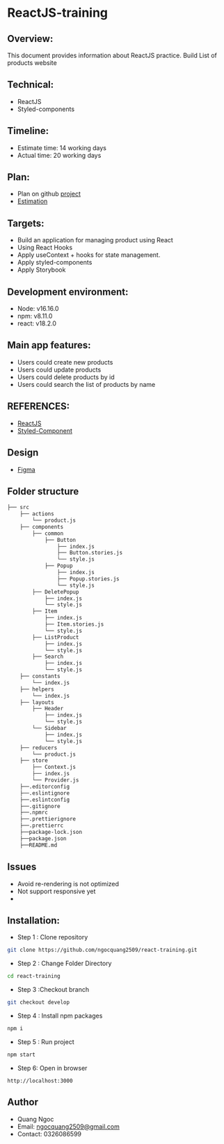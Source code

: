 # ReactJS-training

## Overview:

This document provides information about ReactJS practice. Build List of products website

## Technical:

- ReactJS
- Styled-components

## Timeline:

- Estimate time: 14 working days
- Actual time: 20 working days

## Plan:

- Plan on github [project](https://github.com/users/ngocquang2509/projects/1)
- [Estimation](https://docs.google.com/document/d/1M5Iyz7WvfLT4bIoC2HYgJFENyMZqxgkY8HdDGOZ-87A/edit#)

## Targets:

- Build an application for managing product using React
- Using React Hooks
- Apply useContext + hooks for state management.
- Apply styled-components
- Apply Storybook

## Development environment:

- Node: v16.16.0
- npm: v8.11.0
- react: v18.2.0

## Main app features:

- Users could create new products
- Users could update products
- Users could delete products by id
- Users could search the list of products by name

## REFERENCES:

- [ReactJS](https://reactjs.org/docs/thinking-in-react.html)
- [Styled-Component](https://styled-components.com/docs)

## Design

- [Figma](https://www.figma.com/file/VKl2P19Tl51AfdCXVj1YEr/React-practice)

## Folder structure

```bash
├── src
    ├── actions
        └── product.js
    ├── components
        ├── common
            ├── Button
                ├── index.js
                ├── Button.stories.js
                └── style.js
            ├── Popup
                ├── index.js
                ├── Popup.stories.js
                └── style.js
        ├── DeletePopup
            ├── index.js
            └── style.js
        ├── Item
            ├── index.js
            ├── Item.stories.js
            └── style.js
        ├── ListProduct
            ├── index.js
            └── style.js
        ├── Search
            ├── index.js
            └── style.js
    ├── constants
        └── index.js
    ├── helpers
        └── index.js
    ├── layouts
        ├── Header
            ├── index.js
            └── style.js
        └── Sidebar
            ├── index.js
            └── style.js
    ├── reducers
        └── product.js
    ├── store
        ├── Context.js
        ├── index.js
        └── Provider.js
    ├──.editorconfig
    ├──.eslintignore
    ├──.eslintconfig
    ├──.gitignore
    ├──.npmrc
    ├──.prettierignore
    ├──.prettierrc
    ├──package-lock.json
    ├──package.json
    ├──README.md

```

## Issues

- Avoid re-rendering is not optimized
- Not support responsive yet
-

## Installation:

- Step 1 : Clone repository

```bash
git clone https://github.com/ngocquang2509/react-training.git
```

- Step 2 : Change Folder Directory

```bash
cd react-training
```

- Step 3 :Checkout branch

```bash
git checkout develop
```

- Step 4 : Install npm packages

```bash
npm i
```

- Step 5 : Run project

```bash
npm start
```

- Step 6: Open in browser

```
http://localhost:3000
```

## Author

- Quang Ngoc
- Email: ngocquang2509@gmail.com
- Contact: 0326086599
